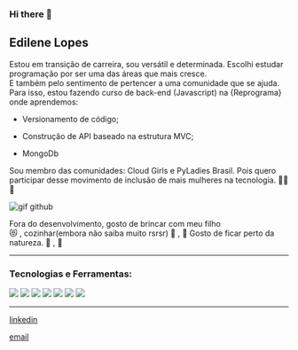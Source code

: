 ### Hi there 👋

## Edilene Lopes 


Estou em transição de carreira, sou versátil e determinada. Escolhi 
estudar programação por ser uma das áreas que mais cresce. <br>
E também pelo sentimento de pertencer a uma comunidade que se ajuda.<br>
Para isso, estou fazendo curso de back-end (Javascript) na {Reprograma} onde aprendemos:

* Versionamento de código;

* Construção de API baseado na estrutura MVC;

* MongoDb

Sou membro das comunidades: Cloud Girls e PyLadies Brasil.  Pois quero participar desse movimento de inclusão de mais mulheres na tecnologia.   	🙆‍♀️ 	💪 

![gif github](https://user-images.githubusercontent.com/60043558/100880849-02161700-348c-11eb-9ce9-0e9debe94f74.gif)


Fora do desenvolvimento, gosto de brincar com meu filho   
😻 	, cozinhar(embora não saiba muito rsrsr) 	🍰  ,  🍝 
Gosto de ficar perto da natureza. :deciduous_tree: , :blossom:

-----


### Tecnologias e Ferramentas:

<img src = "https://img.shields.io/badge/-GITHUB-brightgreen">
<img src = "https://img.shields.io/badge/-npm-red">
<img = src = "https://img.shields.io/badge/-Node.Js-blue">
<img src = "https://img.shields.io/badge/-express-lightgrey">
<img src = "https://img.shields.io/badge/-Nodemoon-green">
<img src = "https://img.shields.io/badge/-MongoDb-orange">
<img src = "https://img.shields.io/badge/-Python-yellow">



-----


[linkedin](https://www.linkedin.com/in/edilene-lopes/)

[email](https://www.lopes_edi@yahoo.com.br)

<!--
**EdileneLopes/edilenelopes** is a ✨ _special_ ✨ repository because its `README.md` (this file) appears on your GitHub profile.

Here are some ideas to get you started:

- 🔭 I’m currently working on ...
- 🌱 I’m currently learning ...
- 👯 I’m looking to collaborate on ...
- 🤔 I’m looking for help with ...
- 💬 Ask me about ...
- 📫 How to reach me: ...
- 😄 Pronouns: ...
- ⚡ Fun fact: ...
-->

